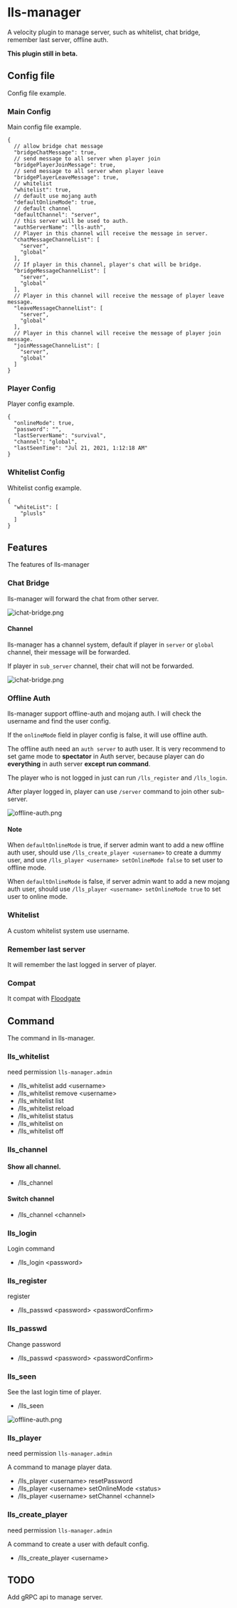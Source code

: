 # lls-manager

A velocity plugin to manage server, such as whitelist, chat bridge, remember last server, offline auth.

**This plugin still in beta.**

## Config file

Config file example.

### Main Config

Main config file example.

```json5
{
  // allow bridge chat message
  "bridgeChatMessage": true,
  // send message to all server when player join
  "bridgePlayerJoinMessage": true,
  // send message to all server when player leave
  "bridgePlayerLeaveMessage": true,
  // whitelist
  "whitelist": true,
  // default use mojang auth
  "defaultOnlineMode": true,
  // default channel
  "defaultChannel": "server",
  // this server will be used to auth.
  "authServerName": "lls-auth",
  // Player in this channel will receive the message in server.
  "chatMessageChannelList": [
    "server",
    "global"
  ],
  // If player in this channel, player's chat will be bridge.
  "bridgeMessageChannelList": [
    "server",
    "global"
  ],
  // Player in this channel will receive the message of player leave message.
  "leaveMessageChannelList": [
    "server",
    "global"
  ],
  // Player in this channel will receive the message of player join message.
  "joinMessageChannelList": [
    "server",
    "global"
  ]
}   
```

### Player Config

Player config example.

```json5
{
  "onlineMode": true,
  "password": "",
  "lastServerName": "survival",
  "channel": "global",
  "lastSeenTime": "Jul 21, 2021, 1:12:18 AM"
}
```

### Whitelist Config

Whitelist config example.

```json5
{
  "whiteList": [
    "plusls"
  ]
}
```

## Features

The features of lls-manager

### Chat Bridge

lls-manager will forward the chat from other server.

![ichat-bridge.png](./docs/img/chat-bridge.png)

#### Channel
lls-manager has a channel system, default if player in `server` or `global` channel, their message will be forwarded.

If player in `sub_server` channel, their chat will not be forwarded.

![ichat-bridge.png](./docs/img/channel.png)


### Offline Auth

lls-manager support offline-auth and mojang auth. I will check the username and find the user config. 

If the `onlineMode` field in player config is false, it will use offline auth.

The offline auth need an `auth server` to auth user. It is very recommend to set game mode to **spectator** in Auth server, because player can do **everything** in auth server **except run command**.

The player who is not logged in just can run `/lls_register` and `/lls_login`.

After player logged in, player can use `/server` command to join other sub-server.

![offline-auth.png](./docs/img/offline-auth.png)

#### Note

When `defaultOnlineMode` is true, if server admin want to add a new offline auth user, should use `/lls_create_player <username>` to create a dummy user, and use `/lls_player <username> setOnlineMode false` to set user to offline mode.

When `defaultOnlineMode` is false, if server admin want to add a new mojang auth user, should use `/lls_player <username> setOnlineMode true` to set user to online mode.


### Whitelist

A custom whitelist system use username.


### Remember last server

It will remember the last logged in server of player.


### Compat

It compat with [Floodgate](https://github.com/GeyserMC/Floodgate/wiki)


## Command

The command in lls-manager.

### lls_whitelist

need permission `lls-manager.admin`

+ /lls_whitelist add \<username\>
+ /lls_whitelist remove \<username\>
+ /lls_whitelist list
+ /lls_whitelist reload
+ /lls_whitelist status
+ /lls_whitelist on
+ /lls_whitelist off

### lls_channel

#### Show all channel.

+ /lls_channel

#### Switch channel

+ /lls_channel \<channel\>


### lls_login

Login command

+ /lls_login \<password\>


### lls_register

register

+ /lls_passwd \<password\> \<passwordConfirm\>


### lls_passwd

Change password

+ /lls_passwd \<password\> \<passwordConfirm\>

### lls_seen

See the last login time of player.

+ /lls_seen <username>

![offline-auth.png](./docs/img/seen.png)

### lls_player

need permission `lls-manager.admin`

A command to manage player data.
+ /lls_player \<username\> resetPassword
+ /lls_player \<username\> setOnlineMode \<status\>
+ /lls_player \<username\> setChannel \<channel\>

### lls_create_player

need permission `lls-manager.admin`

A command to create a user with default config.

+ /lls_create_player \<username\>

## TODO

Add gRPC api to manage server.
